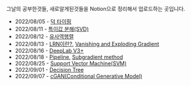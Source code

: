 그날의 공부한것들, 새로알게된것들을 Notion으로 정리해서 업로드하는 곳입니다.

- 2022/08/05 - [덕 타이핑](https://www.notion.so/bd701252797a4d49986c7b747608fc78)
- 2022/08/11 - [특이값 분해(SVD)](https://foul-beechnut-069.notion.site/SVD-918009fc633c4e6383d238580f651efe)
- 2022/08/12 - [유사역행렬](https://foul-beechnut-069.notion.site/pseudo-inverse-matrix-43eba51ecfc84cc687831aea0718d677)
- 2022/08/13 - [LRN이란?](https://foul-beechnut-069.notion.site/LRN-35eb57fe114b4d01a2b07fab56a0462b), [Vanishing and Exploding Gradient](https://foul-beechnut-069.notion.site/Vanishing-and-Exploding-Gradient-8dda7d38813a4622a47da8a101c154df)
- 2022/08/16 - [DeepLab V3+](https://foul-beechnut-069.notion.site/DeepLab-V3-6781a6ae7124455cb9803f44d4be202c)
- 2022/08/18 - [Pipeline](https://foul-beechnut-069.notion.site/Pipeline-de02e4833ccc4645964072834c1c4e75), [Subgradient method](https://foul-beechnut-069.notion.site/Subgradient-method-a342bc23fa1145c694813fcc8efe59f0)
- 2022/08/25 - [Support Vector Machine(SVM)](https://foul-beechnut-069.notion.site/Support-Vector-Machine-SVM-e08dc35629fb4e8f9b5083d8e415675d)
- 2022/09/01 - [Decision Tree](https://foul-beechnut-069.notion.site/Decision-Tree-79526991759a4bde99851bdc6de4a2e3)
- 2022/09/07 - [cGAN(Conditional Generative Model)](https://foul-beechnut-069.notion.site/cGAN-Conditional-Generative-Model-70a9c50ff27d4d51b674fbfe183f77fa)
